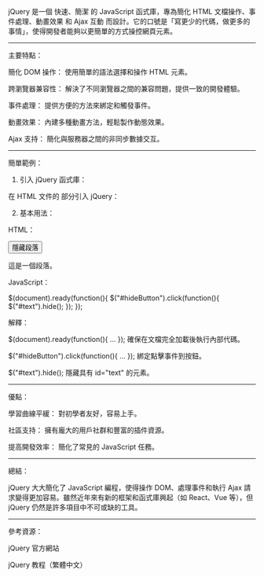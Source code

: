 jQuery 是一個 快速、簡潔 的 JavaScript 函式庫，專為簡化 HTML 文檔操作、事件處理、動畫效果 和 Ajax 互動 而設計。它的口號是「寫更少的代碼，做更多的事情」，使得開發者能夠以更簡單的方式操控網頁元素。


---

主要特點：

簡化 DOM 操作： 使用簡單的語法選擇和操作 HTML 元素。

跨瀏覽器兼容性： 解決了不同瀏覽器之間的兼容問題，提供一致的開發體驗。

事件處理： 提供方便的方法來綁定和觸發事件。

動畫效果： 內建多種動畫方法，輕鬆製作動態效果。

Ajax 支持： 簡化與服務器之間的非同步數據交互。



---

簡單範例：

1. 引入 jQuery 函式庫：

在 HTML 文件的 <head> 部分引入 jQuery：

<script src="https://code.jquery.com/jquery-3.6.0.min.js"></script>

2. 基本用法：

HTML：

<button id="hideButton">隱藏段落</button>
<p id="text">這是一個段落。</p>

JavaScript：

$(document).ready(function(){
    $("#hideButton").click(function(){
        $("#text").hide();
    });
});

解釋：

$(document).ready(function(){ ... }); 確保在文檔完全加載後執行內部代碼。

$("#hideButton").click(function(){ ... }); 綁定點擊事件到按鈕。

$("#text").hide(); 隱藏具有 id="text" 的元素。



---

優點：

學習曲線平緩： 對初學者友好，容易上手。

社區支持： 擁有龐大的用戶社群和豐富的插件資源。

提高開發效率： 簡化了常見的 JavaScript 任務。



---

總結：

jQuery 大大簡化了 JavaScript 編程，使得操作 DOM、處理事件和執行 Ajax 請求變得更加容易。雖然近年來有新的框架和函式庫興起（如 React、Vue 等），但 jQuery 仍然是許多項目中不可或缺的工具。


---

參考資源：

jQuery 官方網站

jQuery 教程（繁體中文）


